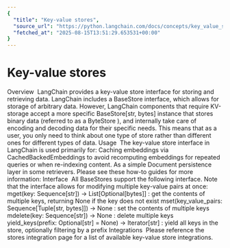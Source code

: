 ```yaml
---
{
  "title": "Key-value stores",
  "source_url": "https://python.langchain.com/docs/concepts/key_value_stores/",
  "fetched_at": "2025-08-15T13:51:29.653531+00:00"
}
---
```


# Key-value stores

Overview
​
LangChain provides a key-value store interface for storing and retrieving data.
LangChain includes a
BaseStore
interface,
which allows for storage of arbitrary data. However, LangChain components that require KV-storage accept a
more specific
BaseStore[str, bytes]
instance that stores binary data (referred to as a
ByteStore
), and internally take care of
encoding and decoding data for their specific needs.
This means that as a user, you only need to think about one type of store rather than different ones for different types of data.
Usage
​
The key-value store interface in LangChain is used primarily for:
Caching
embeddings
via
CachedBackedEmbeddings
to avoid recomputing embeddings for repeated queries or when re-indexing content.
As a simple
Document
persistence layer in some retrievers.
Please see these how-to guides for more information:
Interface
​
All
BaseStores
support the following interface. Note that the interface allows for modifying
multiple
key-value pairs at once:
mget(key: Sequence[str]) -> List[Optional[bytes]]
: get the contents of multiple keys, returning
None
if the key does not exist
mset(key_value_pairs: Sequence[Tuple[str, bytes]]) -> None
: set the contents of multiple keys
mdelete(key: Sequence[str]) -> None
: delete multiple keys
yield_keys(prefix: Optional[str] = None) -> Iterator[str]
: yield all keys in the store, optionally filtering by a prefix
Integrations
​
Please reference the
stores integration page
for a list of available key-value store integrations.
